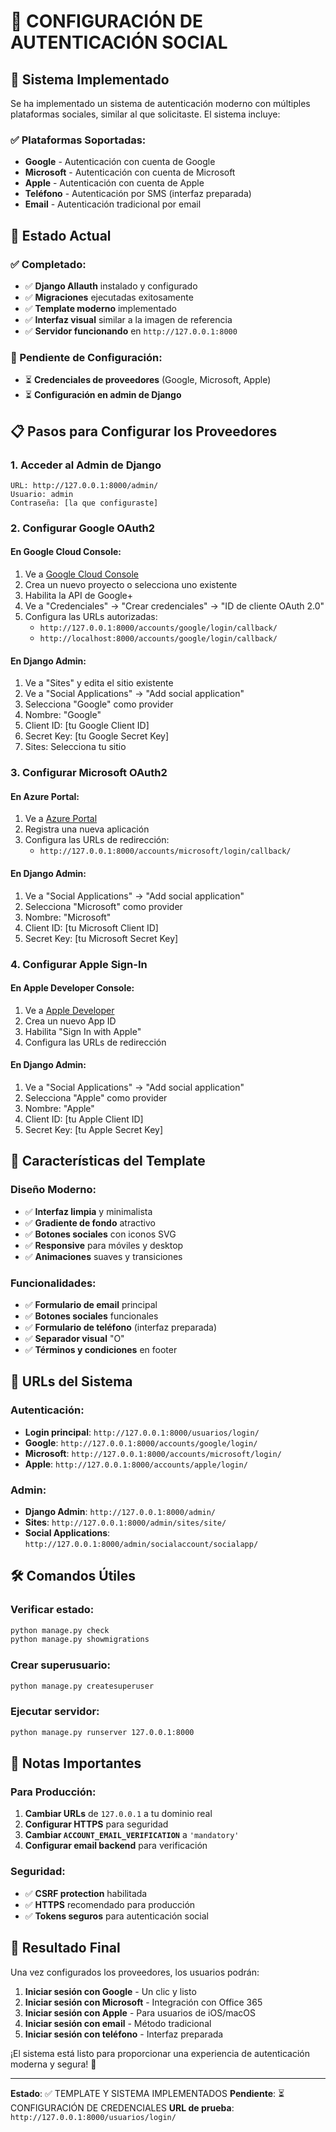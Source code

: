 # 🔐 CONFIGURACIÓN DE AUTENTICACIÓN SOCIAL

## 🎯 Sistema Implementado

Se ha implementado un sistema de autenticación moderno con múltiples plataformas sociales, similar al que solicitaste. El sistema incluye:

### ✅ Plataformas Soportadas:
- **Google** - Autenticación con cuenta de Google
- **Microsoft** - Autenticación con cuenta de Microsoft
- **Apple** - Autenticación con cuenta de Apple
- **Teléfono** - Autenticación por SMS (interfaz preparada)
- **Email** - Autenticación tradicional por email

## 🚀 Estado Actual

### ✅ Completado:
- ✅ **Django Allauth** instalado y configurado
- ✅ **Migraciones** ejecutadas exitosamente
- ✅ **Template moderno** implementado
- ✅ **Interfaz visual** similar a la imagen de referencia
- ✅ **Servidor funcionando** en `http://127.0.0.1:8000`

### 🔧 Pendiente de Configuración:
- ⏳ **Credenciales de proveedores** (Google, Microsoft, Apple)
- ⏳ **Configuración en admin de Django**

## 📋 Pasos para Configurar los Proveedores

### 1. Acceder al Admin de Django
```
URL: http://127.0.0.1:8000/admin/
Usuario: admin
Contraseña: [la que configuraste]
```

### 2. Configurar Google OAuth2

#### En Google Cloud Console:
1. Ve a [Google Cloud Console](https://console.cloud.google.com/)
2. Crea un nuevo proyecto o selecciona uno existente
3. Habilita la API de Google+ 
4. Ve a "Credenciales" → "Crear credenciales" → "ID de cliente OAuth 2.0"
5. Configura las URLs autorizadas:
   - `http://127.0.0.1:8000/accounts/google/login/callback/`
   - `http://localhost:8000/accounts/google/login/callback/`

#### En Django Admin:
1. Ve a "Sites" y edita el sitio existente
2. Ve a "Social Applications" → "Add social application"
3. Selecciona "Google" como provider
4. Nombre: "Google"
5. Client ID: [tu Google Client ID]
6. Secret Key: [tu Google Secret Key]
7. Sites: Selecciona tu sitio

### 3. Configurar Microsoft OAuth2

#### En Azure Portal:
1. Ve a [Azure Portal](https://portal.azure.com/)
2. Registra una nueva aplicación
3. Configura las URLs de redirección:
   - `http://127.0.0.1:8000/accounts/microsoft/login/callback/`

#### En Django Admin:
1. Ve a "Social Applications" → "Add social application"
2. Selecciona "Microsoft" como provider
3. Nombre: "Microsoft"
4. Client ID: [tu Microsoft Client ID]
5. Secret Key: [tu Microsoft Secret Key]

### 4. Configurar Apple Sign-In

#### En Apple Developer Console:
1. Ve a [Apple Developer](https://developer.apple.com/)
2. Crea un nuevo App ID
3. Habilita "Sign In with Apple"
4. Configura las URLs de redirección

#### En Django Admin:
1. Ve a "Social Applications" → "Add social application"
2. Selecciona "Apple" como provider
3. Nombre: "Apple"
4. Client ID: [tu Apple Client ID]
5. Secret Key: [tu Apple Secret Key]

## 🎨 Características del Template

### Diseño Moderno:
- ✅ **Interfaz limpia** y minimalista
- ✅ **Gradiente de fondo** atractivo
- ✅ **Botones sociales** con iconos SVG
- ✅ **Responsive** para móviles y desktop
- ✅ **Animaciones** suaves y transiciones

### Funcionalidades:
- ✅ **Formulario de email** principal
- ✅ **Botones sociales** funcionales
- ✅ **Formulario de teléfono** (interfaz preparada)
- ✅ **Separador visual** "O"
- ✅ **Términos y condiciones** en footer

## 🔗 URLs del Sistema

### Autenticación:
- **Login principal**: `http://127.0.0.1:8000/usuarios/login/`
- **Google**: `http://127.0.0.1:8000/accounts/google/login/`
- **Microsoft**: `http://127.0.0.1:8000/accounts/microsoft/login/`
- **Apple**: `http://127.0.0.1:8000/accounts/apple/login/`

### Admin:
- **Django Admin**: `http://127.0.0.1:8000/admin/`
- **Sites**: `http://127.0.0.1:8000/admin/sites/site/`
- **Social Applications**: `http://127.0.0.1:8000/admin/socialaccount/socialapp/`

## 🛠️ Comandos Útiles

### Verificar estado:
```bash
python manage.py check
python manage.py showmigrations
```

### Crear superusuario:
```bash
python manage.py createsuperuser
```

### Ejecutar servidor:
```bash
python manage.py runserver 127.0.0.1:8000
```

## 📝 Notas Importantes

### Para Producción:
1. **Cambiar URLs** de `127.0.0.1` a tu dominio real
2. **Configurar HTTPS** para seguridad
3. **Cambiar `ACCOUNT_EMAIL_VERIFICATION`** a `'mandatory'`
4. **Configurar email backend** para verificación

### Seguridad:
- ✅ **CSRF protection** habilitada
- ✅ **HTTPS** recomendado para producción
- ✅ **Tokens seguros** para autenticación social

## 🎉 Resultado Final

Una vez configurados los proveedores, los usuarios podrán:

1. **Iniciar sesión con Google** - Un clic y listo
2. **Iniciar sesión con Microsoft** - Integración con Office 365
3. **Iniciar sesión con Apple** - Para usuarios de iOS/macOS
4. **Iniciar sesión con email** - Método tradicional
5. **Iniciar sesión con teléfono** - Interfaz preparada

¡El sistema está listo para proporcionar una experiencia de autenticación moderna y segura! 🚀

---
**Estado**: ✅ TEMPLATE Y SISTEMA IMPLEMENTADOS
**Pendiente**: ⏳ CONFIGURACIÓN DE CREDENCIALES
**URL de prueba**: `http://127.0.0.1:8000/usuarios/login/`
